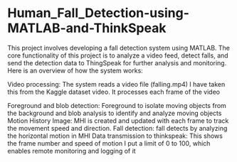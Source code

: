 # Human_Fall_Detection-using-MATLAB-and-ThinkSpeak
This project involves developing a fall detection system using MATLAB. The core functionality of this project is to analyze a video feed, detect falls, and send the detection data to ThingSpeak for further analysis and monitoring. Here is an overview of how the system works:

Video processing: The system reads a video file (falling.mp4) I have taken this from the Kaggle dataset video.
It processes each frame of the video

Foreground and blob detection: Foreground to isolate moving objects from the background and blob analysis to identify and analyze moving objects
Motion History Image: MHI is created and updated with each frame to track the movement speed and direction.
Fall detection: fall detects by analyzing the horizontal motion in MHI
Data transmission to thinkspeak: This shows the frame number and speed of motion I put a limit of 0 to 100, which enables remote monitoring and logging of it
